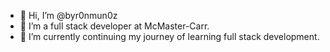 - 👋 Hi, I’m @byr0nmun0z
- 👀 I’m a full stack developer at McMaster-Carr.
- 🌱 I’m currently continuing my journey of learning full stack development. 


<!---
byr0nmun0z/byr0nmun0z is a ✨ special ✨ repository because its `README.md` (this file) appears on your GitHub profile.
You can click the Preview link to take a look at your changes.
--->
